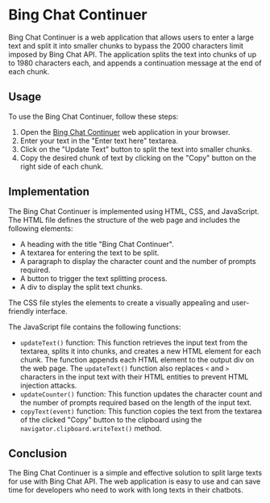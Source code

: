
# Bing Chat Continuer

Bing Chat Continuer is a web application that allows users to enter a large text and split it into smaller chunks to bypass the 2000 characters limit imposed by Bing Chat API. The application splits the text into chunks of up to 1980 characters each, and appends a continuation message at the end of each chunk.

## Usage

To use the Bing Chat Continuer, follow these steps:

1.  Open the [Bing Chat Continuer](https://example.com/bing-chat-continuer) web application in your browser.
2.  Enter your text in the "Enter text here" textarea.
3.  Click on the "Update Text" button to split the text into smaller chunks.
4.  Copy the desired chunk of text by clicking on the "Copy" button on the right side of each chunk.

## Implementation

The Bing Chat Continuer is implemented using HTML, CSS, and JavaScript. The HTML file defines the structure of the web page and includes the following elements:

-   A heading with the title "Bing Chat Continuer".
-   A textarea for entering the text to be split.
-   A paragraph to display the character count and the number of prompts required.
-   A button to trigger the text splitting process.
-   A div to display the split text chunks.

The CSS file styles the elements to create a visually appealing and user-friendly interface.

The JavaScript file contains the following functions:

-   `updateText()` function: This function retrieves the input text from the textarea, splits it into chunks, and creates a new HTML element for each chunk. The function appends each HTML element to the output div on the web page. The `updateText()` function also replaces `<` and `>` characters in the input text with their HTML entities to prevent HTML injection attacks.
-   `updateCounter()` function: This function updates the character count and the number of prompts required based on the length of the input text.
-   `copyText(event)` function: This function copies the text from the textarea of the clicked "Copy" button to the clipboard using the `navigator.clipboard.writeText()` method.

## Conclusion

The Bing Chat Continuer is a simple and effective solution to split large texts for use with Bing Chat API. The web application is easy to use and can save time for developers who need to work with long texts in their chatbots.